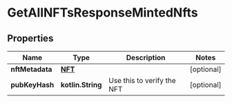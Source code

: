 
# GetAllNFTsResponseMintedNfts

## Properties
Name | Type | Description | Notes
------------ | ------------- | ------------- | -------------
**nftMetadata** | [**NFT**](NFT.md) |  |  [optional]
**pubKeyHash** | **kotlin.String** | Use this to verify the NFT |  [optional]



